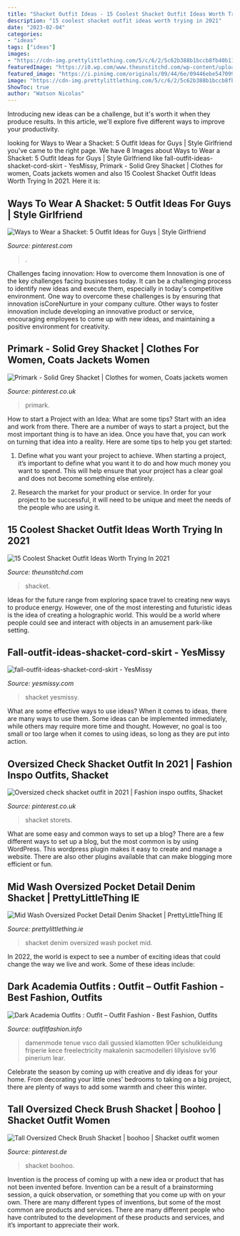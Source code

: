 ```yaml
---
title: "Shacket Outfit Ideas - 15 Coolest Shacket Outfit Ideas Worth Trying In 2021"
description: "15 coolest shacket outfit ideas worth trying in 2021"
date: "2023-02-04"
categories:
- "ideas"
tags: ["ideas"]
images:
- "https://cdn-img.prettylittlething.com/5/c/6/2/5c62b388b1bccb8fb40b1171b6834e27b488e17f_cmo1798_2.jpg"
featuredImage: "https://i0.wp.com/www.theunstitchd.com/wp-content/uploads/2021/01/Cool-Shacket-Outfit-Ideas-for-Men-1.jpg?fit=389%2C1101&amp;is-pending-load=1"
featured_image: "https://i.pinimg.com/originals/09/44/6e/09446ebe547099f0e2ceedaab4dc91d3.jpg"
image: "https://cdn-img.prettylittlething.com/5/c/6/2/5c62b388b1bccb8fb40b1171b6834e27b488e17f_cmo1798_2.jpg"
ShowToc: true
author: "Watson Nicolas"
---
```



Introducing new ideas can be a challenge, but it's worth it when they produce results. In this article, we'll explore five different ways to improve your productivity.

	

		
looking for Ways to Wear a Shacket: 5 Outfit Ideas for Guys | Style Girlfriend you've came to the right page. We have 8 Images about Ways to Wear a Shacket: 5 Outfit Ideas for Guys | Style Girlfriend like fall-outfit-ideas-shacket-cord-skirt - YesMissy, Primark - Solid Grey Shacket | Clothes for women, Coats jackets women and also 15 Coolest Shacket Outfit Ideas Worth Trying In 2021. Here it is:
		
    
## Ways To Wear A Shacket: 5 Outfit Ideas For Guys | Style Girlfriend

<img loading=lazy src="https://i.pinimg.com/originals/2c/48/a1/2c48a1e4ec2ae06e1c80c41fb32e4fa6.png" onerror="this.onerror=null;this.src='https://tse2.mm.bing.net/th?id=OIP.bviPwuab75iAR3OQssVqOAHaNK&amp;pid=15.1';" alt="Ways to Wear a Shacket: 5 Outfit Ideas for Guys | Style Girlfriend">

_Source: pinterest.com_

>. 

	

Challenges facing innovation: How to overcome them
Innovation is one of the key challenges facing businesses today. It can be a challenging process to identify new ideas and execute them, especially in today's competitive environment. One way to overcome these challenges is by ensuring that innovation isCoreNurture in your company culture. Other ways to foster innovation include developing an innovative product or service, encouraging employees to come up with new ideas, and maintaining a positive environment for creativity.

    
## Primark - Solid Grey Shacket | Clothes For Women, Coats Jackets Women

<img loading=lazy src="https://i.pinimg.com/736x/f4/c1/39/f4c139f288b0a5718bfe5ca5b659e308.jpg" onerror="this.onerror=null;this.src='https://tse4.mm.bing.net/th?id=OIP.wVikxITaC0ZS8tbnVJtPgAHaHa&amp;pid=15.1';" alt="Primark - Solid Grey Shacket | Clothes for women, Coats jackets women">

_Source: pinterest.co.uk_

>primark. 

	

How to start a Project with an Idea: What are some tips?
Start with an idea and work from there. There are a number of ways to start a project, but the most important thing is to have an idea. Once you have that, you can work on turning that idea into a reality. Here are some tips to help you get started:
1. Define what you want your project to achieve. When starting a project, it’s important to define what you want it to do and how much money you want to spend. This will help ensure that your project has a clear goal and does not become something else entirely.

2. Research the market for your product or service. In order for your project to be successful, it will need to be unique and meet the needs of the people who are using it.

    
## 15 Coolest Shacket Outfit Ideas Worth Trying In 2021

<img loading=lazy src="https://i0.wp.com/www.theunstitchd.com/wp-content/uploads/2021/01/Cool-Shacket-Outfit-Ideas-for-Men-1.jpg?fit=389%2C1101&amp;is-pending-load=1" onerror="this.onerror=null;this.src='https://tse3.mm.bing.net/th?id=OIP.d7wxODZ1ck8GsrZsR5ErUAAAAA&amp;pid=15.1';" alt="15 Coolest Shacket Outfit Ideas Worth Trying In 2021">

_Source: theunstitchd.com_

>shacket. 

	

Ideas for the future range from exploring space travel to creating new ways to produce energy. However, one of the most interesting and futuristic ideas is the idea of creating a holographic world. This would be a world where people could see and interact with objects in an amusement park-like setting.

    
## Fall-outfit-ideas-shacket-cord-skirt - YesMissy

<img loading=lazy src="https://yesmissy.com/wp-content/uploads/2020/11/fall-outfit-ideas-shacket-cord-skirt.jpg" onerror="this.onerror=null;this.src='https://tse1.mm.bing.net/th?id=OIP.NXNmyboXIrJUcRA-sAXXHAHaLH&amp;pid=15.1';" alt="fall-outfit-ideas-shacket-cord-skirt - YesMissy">

_Source: yesmissy.com_

>shacket yesmissy. 

	

What are some effective ways to use ideas?
When it comes to ideas, there are many ways to use them. Some ideas can be implemented immediately, while others may require more time and thought. However, no goal is too small or too large when it comes to using ideas, so long as they are put into action.

    
## Oversized Check Shacket Outfit In 2021 | Fashion Inspo Outfits, Shacket

<img loading=lazy src="https://i.pinimg.com/originals/09/44/6e/09446ebe547099f0e2ceedaab4dc91d3.jpg" onerror="this.onerror=null;this.src='https://tse2.mm.bing.net/th?id=OIP.bSzB_W6Ei8O9fmZCSrC0AQHaL7&amp;pid=15.1';" alt="Oversized check shacket outfit in 2021 | Fashion inspo outfits, Shacket">

_Source: pinterest.co.uk_

>shacket storets. 

	

What are some easy and common ways to set up a blog?
There are a few different ways to set up a blog, but the most common is by using WordPress. This wordpress plugin makes it easy to create and manage a website. There are also other plugins available that can make blogging more efficient or fun.

    
## Mid Wash Oversized Pocket Detail Denim Shacket | PrettyLittleThing IE

<img loading=lazy src="https://cdn-img.prettylittlething.com/5/c/6/2/5c62b388b1bccb8fb40b1171b6834e27b488e17f_cmo1798_2.jpg" onerror="this.onerror=null;this.src='https://tse2.mm.bing.net/th?id=OIP.cTacH2zmXYvOPU1RSEHlYAHaLz&amp;pid=15.1';" alt="Mid Wash Oversized Pocket Detail Denim Shacket | PrettyLittleThing IE">

_Source: prettylittlething.ie_

>shacket denim oversized wash pocket mid. 

	

In 2022, the world is expect to see a number of exciting ideas that could change the way we live and work. Some of these ideas include:

    
## Dark Academia Outfits : Outfit – Outfit Fashion - Best Fashion, Outfits

<img loading=lazy src="https://outfitfashion.info/wp-content/uploads/2020/10/Dark-Academia-Outfits-Outfit.jpg" onerror="this.onerror=null;this.src='https://tse3.mm.bing.net/th?id=OIP.wyWkCKA5qdwCOqMTX-YyyAHaHa&amp;pid=15.1';" alt="Dark Academia Outfits : Outfit – Outfit Fashion - Best Fashion, Outfits">

_Source: outfitfashion.info_

>damenmode tenue vsco dali gussied klamotten 90er schulkleidung friperie kece freelectricity makalenin sacmodelleri lillyislove sv16 pinerium lear. 

	

Celebrate the season by coming up with creative and diy ideas for your home. From decorating your little ones’ bedrooms to taking on a big project, there are plenty of ways to add some warmth and cheer this winter.

    
## Tall Oversized Check Brush Shacket | Boohoo | Shacket Outfit Women

<img loading=lazy src="https://i.pinimg.com/originals/86/c7/5a/86c75a0abc7ee4d1e9e5fc239cd1359e.jpg" onerror="this.onerror=null;this.src='https://tse2.mm.bing.net/th?id=OIP.-qubWevMrVoTz2iQGALH_gHaLH&amp;pid=15.1';" alt="Tall Oversized Check Brush Shacket | boohoo | Shacket outfit women">

_Source: pinterest.de_

>shacket boohoo. 

	

Invention is the process of coming up with a new idea or product that has not been invented before. Invention can be a result of a brainstorming session, a quick observation, or something that you come up with on your own. There are many different types of inventions, but some of the most common are products and services. There are many different people who have contributed to the development of these products and services, and it’s important to appreciate their work.

